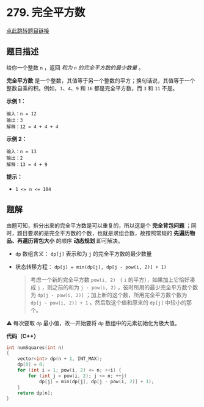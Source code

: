 # 279. 完全平方数

[点此跳转题目链接](https://leetcode.cn/problems/perfect-squares/description/)

## 题目描述

给你一个整数 `n` ，返回 *和为 `n` 的完全平方数的最少数量* 。

**完全平方数** 是一个整数，其值等于另一个整数的平方；换句话说，其值等于一个整数自乘的积。例如，`1`、`4`、`9` 和 `16` 都是完全平方数，而 `3` 和 `11` 不是。

 

**示例 1：**

```
输入：n = 12
输出：3 
解释：12 = 4 + 4 + 4
```

**示例 2：**

```
输入：n = 13
输出：2
解释：13 = 4 + 9
```

 

**提示：**

- `1 <= n <= 104`



## 题解

由题可知，拆分出来的完全平方数是可以重复的，所以这是个 **完全背包问题** ；同时，题目要求的是完全平方数的个数，也就是求组合数，故按照常规的 **先遍历物品、再遍历背包大小** 的顺序 **动态规划** 即可解决。

- `dp` 数组含义： `dp[j]` 表示和为 `j` 的完全平方数的最少数量

- 状态转移方程： `dp[j] = min(dp[j], dp[j - pow(i, 2)] + 1)` 

  > 考虑一个新的完全平方数 `pow(i, 2)` （ `i` 的平方），如果加上它恰好凑成 `j` ，则之前的和为 `j - pow(i, 2)` ，彼时所用的最少完全平方数个数为 `dp[j - pow(i, 2)]` ；加上新的这个数，所用完全平方数个数为 `dp[j - pow(i, 2)] + 1` 。然后取这个值和原来的 `dp[j]` 中较小的那个。

:warning: 每次要取 `dp` 最小值，故一开始要将 `dp` 数组中的元素初始化为极大值。

**代码（C++）**

```cpp
int numSquares(int n)
{
    vector<int> dp(n + 1, INT_MAX);
    dp[0] = 0;
    for (int i = 1; pow(i, 2) <= n; ++i) {
        for (int j = pow(i, 2); j <= n; ++j)
            dp[j] = min(dp[j], dp[j - pow(i, 2)] + 1);
    }
    return dp[n];
}
```

